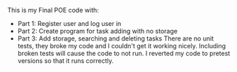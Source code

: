 This is my Final POE code with:
- Part 1: Register user and log user in
- Part 2: Create program for task adding with no storage
- Part 3: Add storage, searching and deleting tasks
There are no unit tests, they broke my code and I couldn't get it working nicely. 
Including broken tests will cause the code to not run.
I reverted my code to pretest versions so that it runs correctly.
